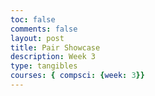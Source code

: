 ```yaml
---
toc: false
comments: false
layout: post
title: Pair Showcase
description: Week 3
type: tangibles
courses: { compsci: {week: 3}}
---
```


###  

